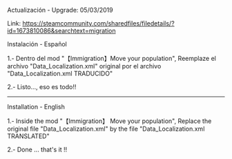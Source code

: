 Actualización - Upgrade: 05/03/2019

Link: https://steamcommunity.com/sharedfiles/filedetails/?id=1673810086&searchtext=migration

Instalación - Español

1.- Dentro del mod "【Immigration】Move your population", Reemplaze el archivo "Data_Localization.xml" original por el archivo "Data_Localization.xml TRADUCIDO"

2.- Listo..., eso es todo!!

----------------------------------------------------------------------------------------------------------------------------------------------------------------------------------

Installation - English

1.- Inside the mod "【Immigration】 Move your population", Replace the original file "Data_Localization.xml" by the file "Data_Localization.xml TRANSLATED"

2.- Done ... that's it !!
